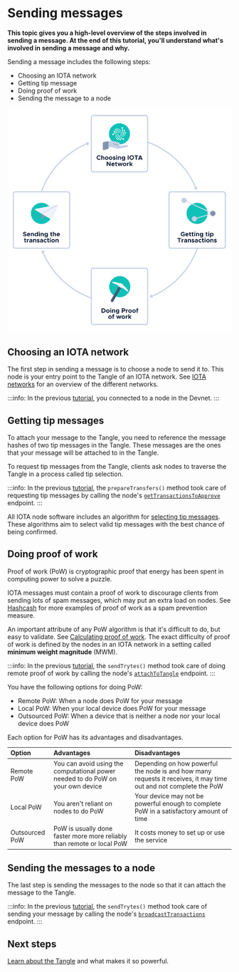 # Sending messages

**This topic gives you a high-level overview of the steps involved in sending a message. At the end of this tutorial, you'll understand what's involved in sending a message and why.**

Sending a message includes the following steps:

- Choosing an IOTA network
- Getting tip message
- Doing proof of work
- Sending the message to a node

![Sending a transaction](../images/sending-transaction.png)

## Choosing an IOTA network

The first step in sending a message is to choose a node to send it to. This node is your entry point to the Tangle of an IOTA network. See [IOTA networks](../networks/overview.md) for an overview of the different networks.

:::info:
In the previous [tutorial](../first-steps/hello-world.md), you connected to a node in the Devnet.
:::

## Getting tip messages

To attach your message to the Tangle, you need to reference the message hashes of two tip messages in the Tangle. These messages are the ones that your message will be attached to in the Tangle.

To request tip messages from the Tangle, clients ask nodes to traverse the Tangle in a process called tip selection.

:::info:
In the previous [tutorial](../first-steps/hello-world.md), the `prepareTransfers()` method took care of requesting tip messages by calling the node's [`getTransactionsToApprove`](root://hornet/1.1/references/api-reference.md#getTransactionsToApprove) endpoint.
:::

All IOTA node software includes an algorithm for [selecting tip messages](../the-tangle/how-transfer-tokens.md#choosing-where-to-attach-transactions). These algorithms aim to select valid tip messages with the best chance of being confirmed.

## Doing proof of work

Proof of work (PoW) is cryptographic proof that energy has been spent in computing power to solve a puzzle.

IOTA messages must contain a proof of work to discourage clients from sending lots of spam messages, which may put an extra load on nodes. See [Hashcash](https://en.wikipedia.org/wiki/Hashcash) for more examples of proof of work as a spam prevention measure.

An important attribute of any PoW algorithm is that it's difficult to do, but easy to validate. See [Calculating proof of work](../cryptography/proof-of-work.md). The exact difficulty of proof of work is defined by the nodes in an IOTA network in a setting called **minimum weight magnitude** (MWM).

:::info:
In the previous [tutorial](../first-steps/hello-world.md), the `sendTrytes()` method took care of doing remote proof of work by calling the node's [`attachToTangle`](root://hornet/1.1/references/api-reference.md#attachToTangle) endpoint.
:::

You have the following options for doing PoW:

- Remote PoW: When a node does PoW for your message
- Local PoW: When your local device does PoW for your message
- Outsourced PoW: When a device that is neither a node nor your local device does PoW

Each option for PoW has its advantages and disadvantages.

|**Option**|**Advantages**|**Disadvantages**|
|:-------|:---------|:------------|
|Remote PoW| You can avoid using the computational power needed to do PoW on your own device|Depending on how powerful the node is and how many requests it receives, it may time out and not complete the PoW |
|Local PoW|You aren't reliant on nodes to do PoW|Your device may not be powerful enough to complete PoW in a satisfactory amount of time|
|Outsourced PoW|PoW is usually done faster more more reliably than remote or local PoW|It costs money to set up or use the service|

## Sending the messages to a node

The last step is sending the messages to the node so that it can attach the message to the Tangle.

:::info:
In the previous [tutorial](../first-steps/hello-world.md), the `sendTrytes()` method took care of sending your message by calling the node's [`broadcastTransactions`](root://hornet/1.1/references/api-reference.md#broadcastTransactions) endpoint.
:::

## Next steps

[Learn about the Tangle](../the-tangle/overview.md) and what makes it so powerful.